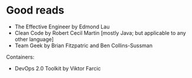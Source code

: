 # Good reads

* The Effective Engineer by Edmond Lau
* Clean Code by Robert Cecil Martin [mostly Java; but applicable to any other language]
* Team Geek by Brian Fitzpatric and Ben Collins-Sussman

Containers:
* DevOps 2.0 Toolkit by Viktor Farcic
